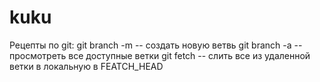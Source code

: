 # kuku
Рецепты по git:
git branch -m <name> -- создать новую ветвь
git branch -a -- просмотреть все доступные ветки
git fetch -- слить все из удаленной ветки в локальную в FEATCH_HEAD
